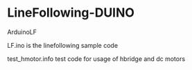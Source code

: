 # LineFollowing-DUINO
ArduinoLF 

LF.ino is the linefollowing sample code

test_hmotor.info test code for usage of hbridge and dc motors
